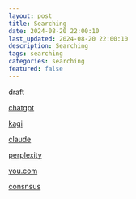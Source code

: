 ```yaml
---
layout: post
title: Searching 
date: 2024-08-20 22:00:10
last_updated: 2024-08-20 22:00:10
description: Searching
tags: searching
categories: searching
featured: false
---
```


draft

[chatgpt]:https://chatgpt.com/ "https://chatgpt.com/"
[chatgpt]

[kagi]:https://kagi.com/signin "https://kagi.com/signin"
[kagi]

[claude]: https://claude.ai/login?returnTo=%2F%3F "https://claude.ai/login?returnTo=%2F%3F"
[claude]

[perplexity]:https://www.perplexity.ai/ "https://www.perplexity.ai/"
[perplexity]

[you.com]:https://you.com/ "https://you.com/"
[you.com]

[consnsus]:https://consensus.app/ "https://consensus.app/"
[consnsus]








